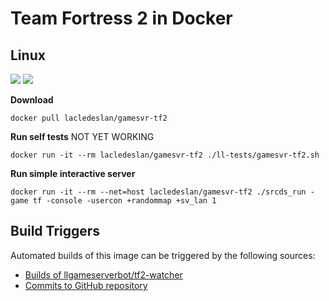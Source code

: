 # Team Fortress 2 in Docker

## Linux
[![](https://images.microbadger.com/badges/version/lacledeslan/gamesvr-tf2.svg)](https://microbadger.com/images/lacledeslan/gamesvr-tf2 "Get your own version badge on microbadger.com")
[![](https://images.microbadger.com/badges/image/lacledeslan/gamesvr-tf2.svg)](https://microbadger.com/images/lacledeslan/gamesvr-tf2 "Get your own image badge on microbadger.com")

**Download**
```
docker pull lacledeslan/gamesvr-tf2
```

**Run self tests** NOT YET WORKING
```
docker run -it --rm lacledeslan/gamesvr-tf2 ./ll-tests/gamesvr-tf2.sh
```

**Run simple interactive server**
```
docker run -it --rm --net=host lacledeslan/gamesvr-tf2 ./srcds_run -game tf -console -usercon +randommap +sv_lan 1
```

## Build Triggers
Automated builds of this image can be triggered by the following sources:
* [Builds of llgameserverbot/tf2-watcher](https://hub.docker.com/r/llgameserverbot/tf2-watcher/)
* [Commits to GitHub repository](https://github.com/LacledesLAN/gamesvr-tf2)

